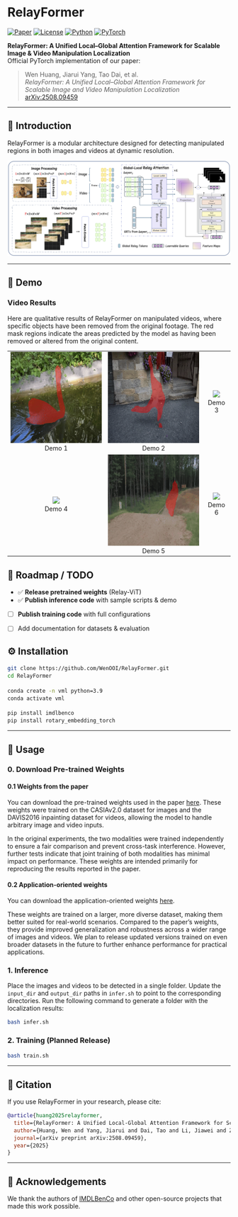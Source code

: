 # RelayFormer

[![Paper](https://img.shields.io/badge/arXiv-2508.09459-b31b1b.svg)](https://arxiv.org/abs/2508.09459)
[![License](https://img.shields.io/badge/License-MIT-green.svg)](LICENSE)
[![Python](https://img.shields.io/badge/Python-3.8%2B-blue.svg)]()
[![PyTorch](https://img.shields.io/badge/PyTorch-2.x-orange.svg)]()

**RelayFormer: A Unified Local–Global Attention Framework for Scalable Image & Video Manipulation Localization**  
Official PyTorch implementation of our paper:  
> Wen Huang, Jiarui Yang, Tao Dai, et al.  
> _RelayFormer: A Unified Local–Global Attention Framework for Scalable Image and Video Manipulation Localization_  
> [arXiv:2508.09459](https://arxiv.org/abs/2508.09459)

---

## 📌 Introduction
RelayFormer is a modular architecture designed for detecting manipulated regions in both images and videos at dynamic resolution.

![Overview](./assets/overview.png)


---

## 🎥 Demo

### Video Results

Here are qualitative results of RelayFormer on manipulated videos, where specific objects have been removed from the original footage.
The red mask regions indicate the areas predicted by the model as having been removed or altered from the original content.

<table>
  <tr>
    <td align="center">
      <img src="assets/blackswan.gif" width="240"><br>Demo 1
    </td>
    <td align="center">
      <img src="assets/breakdance-flare.gif" width="240"><br>Demo 2
    </td>
    <td align="center">
      <img src="assets/breakdance.gif" width="240"><br>Demo 3
    </td>
  </tr>
  <tr>
    <td align="center">
      <img src="assets/elephant.gif" width="240"><br>Demo 4
    </td>
    <td align="center">
      <img src="assets/motocross-jump.gif" width="240"><br>Demo 5
    </td>
    <td align="center">
      <img src="assets/dance-twirl.gif" width="240"><br>Demo 6
    </td>
  </tr>
</table>


## 📅 Roadmap / TODO

* ✅ **Release pretrained weights** (Relay-ViT) 
* ✅ **Publish inference code** with sample scripts & demo
* [ ] **Publish training code** with full configurations
* [ ] Add documentation for datasets & evaluation


## ⚙️ Installation

```bash
git clone https://github.com/WenOOI/RelayFormer.git
cd RelayFormer

conda create -n vml python=3.9
conda activate vml

pip install imdlbenco
pip install rotary_embedding_torch
```

---

## 🚀 Usage

### 0. Download Pre-trained Weights

#### 0.1 Weights from the paper
You can download the pre-trained weights used in the paper [here](https://drive.google.com/file/d/1CFxwkVAB6_Qq-A8VJlYXJdcABJ26r7xJ/view?usp=drive_link). These weights were trained on the CASIAv2.0 dataset for images and the DAVIS2016 inpainting dataset for videos, allowing the model to handle arbitrary image and video inputs.  

In the original experiments, the two modalities were trained independently to ensure a fair comparison and prevent cross-task interference. However, further tests indicate that joint training of both modalities has minimal impact on performance. These weights are intended primarily for reproducing the results reported in the paper.

#### 0.2 Application-oriented weights
You can download the application-oriented weights [here](https://drive.google.com/file/d/1vLIxt_2xdGoI2voFMOFKsHCpU7EZG3qE/view?usp=sharing).  

These weights are trained on a larger, more diverse dataset, making them better suited for real-world scenarios. Compared to the paper’s weights, they provide improved generalization and robustness across a wider range of images and videos. We plan to release updated versions trained on even broader datasets in the future to further enhance performance for practical applications.


### 1. Inference

Place the images and videos to be detected in a single folder. Update the `input_dir` and `output_dir` paths in `infer.sh` to point to the corresponding directories. Run the following command to generate a folder with the localization results:

```bash
bash infer.sh
```


### 2. Training (Planned Release)

```bash
bash train.sh
```

---

## 📄 Citation

If you use RelayFormer in your research, please cite:

```bibtex
@article{huang2025relayformer,
  title={RelayFormer: A Unified Local-Global Attention Framework for Scalable Image and Video Manipulation Localization},
  author={Huang, Wen and Yang, Jiarui and Dai, Tao and Li, Jiawei and Zhan, Shaoxiong and Wang, Bin and Xia, Shu-Tao},
  journal={arXiv preprint arXiv:2508.09459},
  year={2025}
}
```

---

## 🙏 Acknowledgements

We thank the authors of [IMDLBenCo](https://github.com/scu-zjz/imdlbenco) and other open-source projects that made this work possible.
